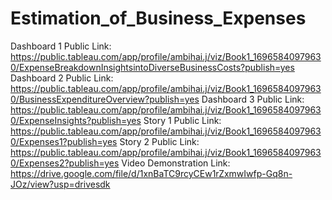 # Estimation_of_Business_Expenses
Dashboard 1 Public Link: https://public.tableau.com/app/profile/ambihai.j/viz/Book1_16965840979630/ExpenseBreakdownInsightsintoDiverseBusinessCosts?publish=yes
Dashboard 2 Public Link: https://public.tableau.com/app/profile/ambihai.j/viz/Book1_16965840979630/BusinessExpenditureOverview?publish=yes
Dashboard 3 Public Link: https://public.tableau.com/app/profile/ambihai.j/viz/Book1_16965840979630/ExpenseInsights?publish=yes
Story 1 Public Link: https://public.tableau.com/app/profile/ambihai.j/viz/Book1_16965840979630/Expenses1?publish=yes
Story 2 Public Link: https://public.tableau.com/app/profile/ambihai.j/viz/Book1_16965840979630/Expenses2?publish=yes
Video Demonstration Link: https://drive.google.com/file/d/1xnBaTC9rcyCEw1rZxmwIwfp-Gq8n-JOz/view?usp=drivesdk
